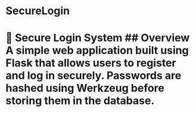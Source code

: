 # SecureLogin
# 🔐 Secure Login System  ## Overview A simple web application built using Flask that allows users to register and log in securely. Passwords are hashed using Werkzeug before storing them in the database. 

